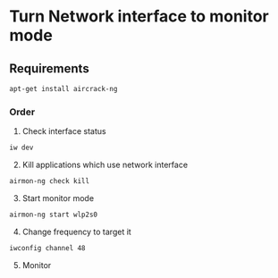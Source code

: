 # Turn Network interface to monitor mode

## Requirements
```bash
apt-get install aircrack-ng
```

### Order
1. Check interface status
```bash
iw dev
```

2. Kill applications which use network interface
```bash
airmon-ng check kill
```

3. Start monitor mode
```bash
airmon-ng start wlp2s0
```

4. Change frequency to target it
```bash
iwconfig channel 48
```

5. Monitor

